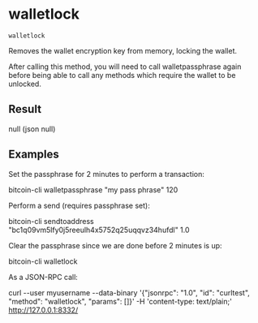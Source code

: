 # walletlock

`walletlock`

Removes the wallet encryption key from memory, locking the wallet.

After calling this method, you will need to call walletpassphrase again before being able to call any methods which require the wallet to be unlocked.

## Result

null    (json null)

## Examples

Set the passphrase for 2 minutes to perform a transaction:

bitcoin-cli walletpassphrase "my pass phrase" 120

Perform a send (requires passphrase set):

bitcoin-cli sendtoaddress "bc1q09vm5lfy0j5reeulh4x5752q25uqqvz34hufdl" 1.0

Clear the passphrase since we are done before 2 minutes is up:

bitcoin-cli walletlock

As a JSON-RPC call:

curl --user myusername --data-binary '{"jsonrpc": "1.0", "id": "curltest", "method": "walletlock", "params": []}' -H 'content-type: text/plain;' http://127.0.0.1:8332/
